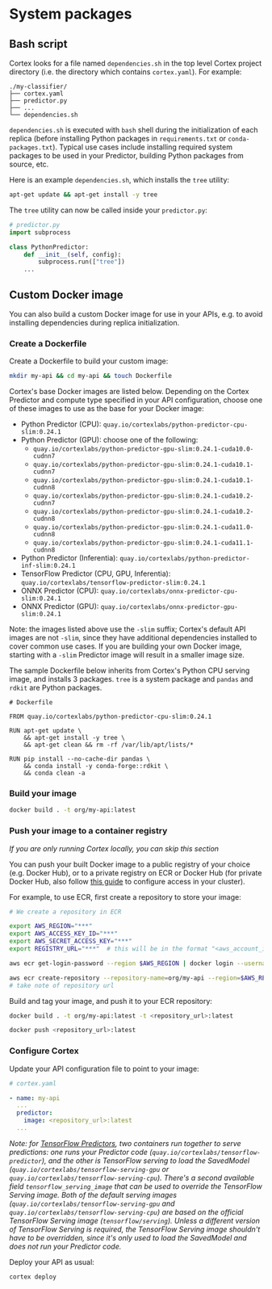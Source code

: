 # System packages

## Bash script

Cortex looks for a file named `dependencies.sh` in the top level Cortex project directory \(i.e. the directory which contains `cortex.yaml`\). For example:

```text
./my-classifier/
├── cortex.yaml
├── predictor.py
├── ...
└── dependencies.sh
```

`dependencies.sh` is executed with `bash` shell during the initialization of each replica \(before installing Python packages in `requirements.txt` or `conda-packages.txt`\). Typical use cases include installing required system packages to be used in your Predictor, building Python packages from source, etc.

Here is an example `dependencies.sh`, which installs the `tree` utility:

```bash
apt-get update && apt-get install -y tree
```

The `tree` utility can now be called inside your `predictor.py`:

```python
# predictor.py
import subprocess

class PythonPredictor:
    def __init__(self, config):
        subprocess.run(["tree"])
    ...
```

## Custom Docker image

You can also build a custom Docker image for use in your APIs, e.g. to avoid installing dependencies during replica initialization.

### Create a Dockerfile

Create a Dockerfile to build your custom image:

```bash
mkdir my-api && cd my-api && touch Dockerfile
```

Cortex's base Docker images are listed below. Depending on the Cortex Predictor and compute type specified in your API configuration, choose one of these images to use as the base for your Docker image:

* Python Predictor \(CPU\): `quay.io/cortexlabs/python-predictor-cpu-slim:0.24.1`
* Python Predictor \(GPU\): choose one of the following:
  * `quay.io/cortexlabs/python-predictor-gpu-slim:0.24.1-cuda10.0-cudnn7`
  * `quay.io/cortexlabs/python-predictor-gpu-slim:0.24.1-cuda10.1-cudnn7`
  * `quay.io/cortexlabs/python-predictor-gpu-slim:0.24.1-cuda10.1-cudnn8`
  * `quay.io/cortexlabs/python-predictor-gpu-slim:0.24.1-cuda10.2-cudnn7`
  * `quay.io/cortexlabs/python-predictor-gpu-slim:0.24.1-cuda10.2-cudnn8`
  * `quay.io/cortexlabs/python-predictor-gpu-slim:0.24.1-cuda11.0-cudnn8`
  * `quay.io/cortexlabs/python-predictor-gpu-slim:0.24.1-cuda11.1-cudnn8`
* Python Predictor \(Inferentia\): `quay.io/cortexlabs/python-predictor-inf-slim:0.24.1`
* TensorFlow Predictor \(CPU, GPU, Inferentia\): `quay.io/cortexlabs/tensorflow-predictor-slim:0.24.1`
* ONNX Predictor \(CPU\): `quay.io/cortexlabs/onnx-predictor-cpu-slim:0.24.1`
* ONNX Predictor \(GPU\): `quay.io/cortexlabs/onnx-predictor-gpu-slim:0.24.1`

Note: the images listed above use the `-slim` suffix; Cortex's default API images are not `-slim`, since they have additional dependencies installed to cover common use cases. If you are building your own Docker image, starting with a `-slim` Predictor image will result in a smaller image size.

The sample Dockerfile below inherits from Cortex's Python CPU serving image, and installs 3 packages. `tree` is a system package and `pandas` and `rdkit` are Python packages.

```text
# Dockerfile

FROM quay.io/cortexlabs/python-predictor-cpu-slim:0.24.1

RUN apt-get update \
    && apt-get install -y tree \
    && apt-get clean && rm -rf /var/lib/apt/lists/*

RUN pip install --no-cache-dir pandas \
    && conda install -y conda-forge::rdkit \
    && conda clean -a
```

### Build your image

```bash
docker build . -t org/my-api:latest
```

### Push your image to a container registry

_If you are only running Cortex locally, you can skip this section_

You can push your built Docker image to a public registry of your choice \(e.g. Docker Hub\), or to a private registry on ECR or Docker Hub \(for private Docker Hub, also follow [this guide](../guides/private-docker.md) to configure access in your cluster\).

For example, to use ECR, first create a repository to store your image:

```bash
# We create a repository in ECR

export AWS_REGION="***"
export AWS_ACCESS_KEY_ID="***"
export AWS_SECRET_ACCESS_KEY="***"
export REGISTRY_URL="***"  # this will be in the format "<aws_account_id>.dkr.ecr.<aws_region>.amazonaws.com"

aws ecr get-login-password --region $AWS_REGION | docker login --username AWS --password-stdin $REGISTRY_URL

aws ecr create-repository --repository-name=org/my-api --region=$AWS_REGION
# take note of repository url
```

Build and tag your image, and push it to your ECR repository:

```bash
docker build . -t org/my-api:latest -t <repository_url>:latest

docker push <repository_url>:latest
```

### Configure Cortex

Update your API configuration file to point to your image:

```yaml
# cortex.yaml

- name: my-api
  ...
  predictor:
    image: <repository_url>:latest
  ...
```

_Note: for_ [_TensorFlow Predictors_](system-packages.md#tensorflow-predictor)_, two containers run together to serve predictions: one runs your Predictor code \(`quay.io/cortexlabs/tensorflow-predictor`\), and the other is TensorFlow serving to load the SavedModel \(`quay.io/cortexlabs/tensorflow-serving-gpu` or `quay.io/cortexlabs/tensorflow-serving-cpu`\). There's a second available field `tensorflow_serving_image` that can be used to override the TensorFlow Serving image. Both of the default serving images \(`quay.io/cortexlabs/tensorflow-serving-gpu` and `quay.io/cortexlabs/tensorflow-serving-cpu`\) are based on the official TensorFlow Serving image \(`tensorflow/serving`\). Unless a different version of TensorFlow Serving is required, the TensorFlow Serving image shouldn't have to be overridden, since it's only used to load the SavedModel and does not run your Predictor code._

Deploy your API as usual:

```bash
cortex deploy
```

